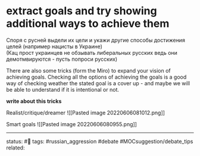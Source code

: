 # extract goals and try showing additional ways to achieve them

Споря с русней выдели их цели и укажи другие способы достижения целей (например нацисты в Украине)  
(Кац прост украинцев не обзывать либеральных русских ведь они демотмвируются - пусть попроси русских)

There are also some tricks (form the Miro) to expand your vision of achieving goals.
Checking all the options of achieving the goals is a good way of checking weather the stated goal is a cover up - and maybe we will be able to understand if it is intentional or not.

**write about this tricks**

Realist/critique/dreamer 
![[Pasted image 20220606081012.png]]

Smart goals
![[Pasted image 20220606080955.png]]



---
status: #🌱
tags: #russian_aggression #debate #MOCsuggestion/debate_tips 
related: 